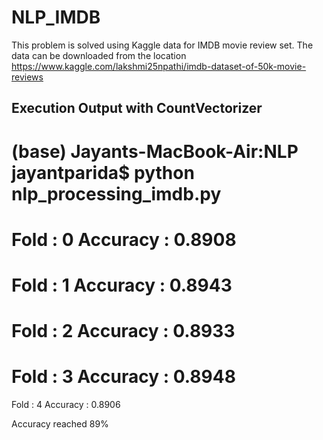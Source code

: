 # NLP_IMDB

This problem is solved using Kaggle data for IMDB movie review set.
The data can be downloaded from the location 
https://www.kaggle.com/lakshmi25npathi/imdb-dataset-of-50k-movie-reviews

## Execution Output with CountVectorizer

(base) Jayants-MacBook-Air:NLP jayantparida$ python nlp_processing_imdb.py 
================
Fold : 0
Accuracy : 0.8908
================
Fold : 1
Accuracy : 0.8943
================
Fold : 2
Accuracy : 0.8933
================
Fold : 3
Accuracy : 0.8948
================
Fold : 4
Accuracy : 0.8906

Accuracy reached 89%

